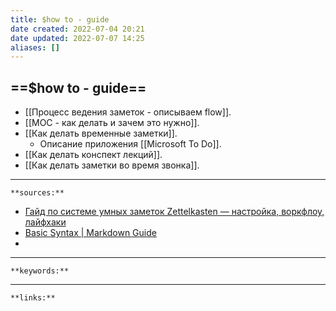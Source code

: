 ```yaml
---
title: $how to - guide
date created: 2022-07-04 20:21
date updated: 2022-07-07 14:25
aliases: []
---
```


## ==$how to - guide==

- [[Процесс ведения заметок - описываем flow]].
- [[MOC - как делать и зачем это нужно]].
- [[Как делать временные заметки]].
	- Описание приложения [[Microsoft To Do]].
- [[Как делать конспект лекций]].
- [[Как делать заметки во время звонка]].

---

`**sources:**`

- [Гайд по системе умных заметок Zettelkasten — настройка, воркфлоу, лайфхаки](https://netpeak.net/ru/blog/vtoroy-mozg-gayd-po-sisteme-umnykh-zametok-zettelkasten-vtoraya-chast/)
- [Basic Syntax | Markdown Guide](https://www.markdownguide.org/basic-syntax)
-

---

`**keywords:**`

---

`**links:**`
